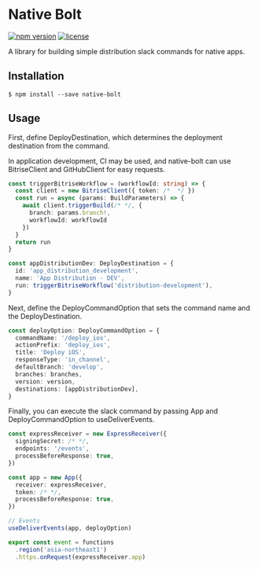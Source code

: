 # Native Bolt

[![npm version](https://img.shields.io/npm/v/native-bolt.svg)](https://www.npmjs.com/package/native-bolt) [![license](https://img.shields.io/npm/l/svelte.svg)](LICENSE.md)

A library for building simple distribution slack commands for native apps.

## Installation

```
$ npm install --save native-bolt
```

## Usage

First, define DeployDestination, which determines the deployment destination from the command.

In application development, CI may be used, and native-bolt can use BitriseClient and GitHubClient for easy requests.

```typescript
const triggerBitriseWorkflow = (workflowId: string) => {
  const client = new BitriseClient({ token: /*  */ })
  const run = async (params: BuildParameters) => {
    await client.triggerBuild(/* */, {
      branch: params.branch!,
      workflowId: workflowId
    })
  }
  return run
}

const appDistributionDev: DeployDestination = {
  id: 'app_distribution_development',
  name: 'App Distribution - DEV',
  run: triggerBitriseWorkflow('distribution-development'),
}
```

Next, define the DeployCommandOption that sets the command name and the DeployDestination.

```typescript
const deployOption: DeployCommandOption = {
  commandName: '/deploy_ios',
  actionPrefix: 'deploy_ios',
  title: 'Deploy iOS',
  responseType: 'in_channel',
  defaultBranch: 'develop',
  branches: branches,
  version: version,
  destinations: [appDistributionDev],
}
```

Finally, you can execute the slack command by passing App and DeployCommandOption to useDeliverEvents.

```typescript
const expressReceiver = new ExpressReceiver({
  signingSecret: /* */,
  endpoints: '/events',
  processBeforeResponse: true,
})

const app = new App({
  receiver: expressReceiver,
  token: /* */,
  processBeforeResponse: true,
})

// Events
useDeliverEvents(app, deployOption)

export const event = functions
  .region('asia-northeast1')
  .https.onRequest(expressReceiver.app)
```
